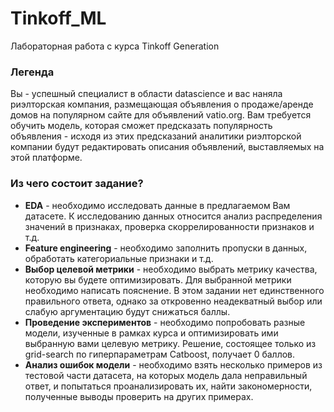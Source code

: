 # Tinkoff_ML
Лабораторная работа с курса Tinkoff Generation
### Легенда
Вы - успешный специалист в области datascience и вас наняла риэлторская компания, размещающая объявления о продаже/аренде домов на популярном сайте для объявлений vatio.org. Вам требуется обучить модель, которая сможет предсказать популярность объявления - исходя из этих предсказаний аналитики риэлторской компании будут редактировать описания объявлений, выставляемых на этой платформе.

### Из чего состоит задание?

- **EDA** - необходимо исследовать данные в предлагаемом Вам датасете. К исследованию данных относится анализ распределения значений в признаках, проверка скоррелированности признаков и т.д.
- **Feature engineering** - необходимо заполнить пропуски в данных, обработать категориальные признаки и т.д.
- **Выбор целевой метрики** - необходимо выбрать метрику качества, которую вы будете оптимизировать. Для выбранной метрики необходимо написать пояснение. В этом задании нет единственного правильного ответа, однако за откровенно неадекватный выбор или слабую аргументацию будут снижаться баллы.
- **Проведение экспериментов** - необходимо попробовать разные модели, изученные в рамках курса и оптимизировать ими выбранную вами целевую метрику. Решение, состоящее только из grid-search по гиперпараметрам Catboost, получает 0 баллов.
- **Анализ ошибок модели** - необходимо взять несколько примеров из тестовой части датасета, на которых модель дала неправильный ответ, и попытаться проанализировать их, найти закономерности, полученные выводы проверить на других примерах.
